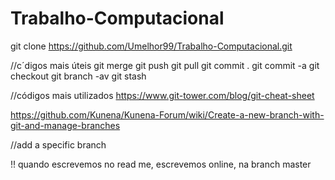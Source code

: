 # Trabalho-Computacional

git clone https://github.com/Umelhor99/Trabalho-Computacional.git

//c´digos mais úteis
git merge <branch>
git push
git pull
git commit .
git commit -a
git checkout <branch>
git branch -av
git stash

//códigos mais utilizados
https://www.git-tower.com/blog/git-cheat-sheet

https://github.com/Kunena/Kunena-Forum/wiki/Create-a-new-branch-with-git-and-manage-branches

//add a specific branch



!! quando escrevemos no read me, escrevemos online, na branch master
